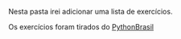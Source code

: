 Nesta pasta irei adicionar uma lista de exercícios.

Os exercícios foram tirados do [PythonBrasil](https://wiki.python.org.br/ListaDeExercicios)
